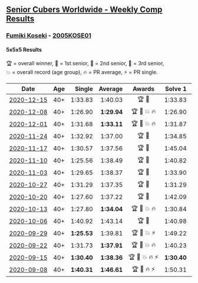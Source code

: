 <style>table {white-space: nowrap;}</style>

## [Senior Cubers Worldwide - Weekly Comp Results](/scw-comp/results/)
### [Fumiki Koseki](README.md) - [2005KOSE01](https://www.worldcubeassociation.org/persons/2005KOSE01?event=555)
#### 5x5x5 Results

<span style="white-space: nowrap;">🏆 = overall winner</span>, <span style="white-space: nowrap;">🥇 = 1st senior</span>, <span style="white-space: nowrap;">🥈 = 2nd senior</span>, <span style="white-space: nowrap;">🥉 = 3rd senior</span>, <span style="white-space: nowrap;">💥 = overall record (age group)</span>, <span style="white-space: nowrap;">🔥 = PR average</span>, <span style="white-space: nowrap;">⚡ = PR single</span>.

| Date | Age | Single | Average | Awards | Solve 1 | Solve 2 | Solve 3 | Solve 4 | Solve 5 | Video |
| :--: | :--: | --: | --: | :--: | --: | --: | --: | --: | --: | :-- |
| [2020-12-15](../../results/2020-12-15/555.md) | 40+ | 1:33.83 | 1:40.03 | 🏆 🥇 | 1:33.83 | 1:40.33 | 1:36.85 | 1:44.92 | 1:42.91 | [Desktop](https://www.facebook.com/events/380879093195746/permalink/384481569502165) / [Mobile](https://m.facebook.com/events/380879093195746?view=permalink&id=384481569502165) |
| [2020-12-08](../../results/2020-12-08/555.md) | 40+ | 1:26.90 | **1:29.94** | 🏆 🥇 💥 🔥 | 1:26.90 | 1:30.30 | 1:29.38 | 1:40.48 | 1:30.14 | [Desktop](https://www.facebook.com/events/209111367450307/permalink/213368410357936) / [Mobile](https://m.facebook.com/events/209111367450307?view=permalink&id=213368410357936) |
| [2020-12-01](../../results/2020-12-01/555.md) | 40+ | 1:31.68 | **1:33.11** | 🏆 🥇 💥 🔥 | 1:31.87 | 1:38.80 | 1:32.49 | 1:31.68 | 1:34.97 | [Desktop](https://www.facebook.com/events/1067911153659963/permalink/1072800543171024) / [Mobile](https://m.facebook.com/events/1067911153659963?view=permalink&id=1072800543171024) |
| [2020-11-24](../../results/2020-11-24/555.md) | 40+ | 1:32.92 | 1:37.00 | 🏆 🥇 | 1:34.85 | 1:36.55 | 1:44.06 | 1:32.92 | 1:39.59 | [Desktop](https://www.facebook.com/events/383885642947563/permalink/388330619169732) / [Mobile](https://m.facebook.com/events/383885642947563?view=permalink&id=388330619169732) |
| [2020-11-17](../../results/2020-11-17/555.md) | 40+ | 1:30.57 | 1:37.56 | 🏆 🥇 | 1:45.04 | 1:30.57 | 1:36.32 | 1:37.72 | 1:38.63 | [Desktop](https://www.facebook.com/events/385577379164063/permalink/389302218791579) / [Mobile](https://m.facebook.com/events/385577379164063?view=permalink&id=389302218791579) |
| [2020-11-10](../../results/2020-11-10/555.md) | 40+ | 1:25.56 | 1:38.49 | 🏆 🥇 | 1:40.82 | 1:38.08 | 1:36.58 | 1:49.11 | 1:25.56 | [Desktop](https://www.facebook.com/events/2956286364603224/permalink/2962198710678656) / [Mobile](https://m.facebook.com/events/2956286364603224?view=permalink&id=2962198710678656) |
| [2020-11-03](../../results/2020-11-03/555.md) | 40+ | 1:29.65 | 1:38.37 | 🏆 🥇 | 1:33.90 | 1:42.57 | 1:38.64 | 1:45.55 | 1:29.65 | [Desktop](https://www.facebook.com/events/391709741873523/permalink/396763454701485) / [Mobile](https://m.facebook.com/events/391709741873523?view=permalink&id=396763454701485) |
| [2020-10-27](../../results/2020-10-27/555.md) | 40+ | 1:31.29 | 1:37.35 | 🏆 🥇 | 1:31.29 | 1:41.55 | 1:37.85 | 1:42.20 | 1:32.65 | [Desktop](https://www.facebook.com/events/1621959871298390/permalink/1626212374206473) / [Mobile](https://m.facebook.com/events/1621959871298390?view=permalink&id=1626212374206473) |
| [2020-10-20](../../results/2020-10-20/555.md) | 40+ | 1:27.60 | 1:37.22 | 🏆 🥇 | 1:42.09 | 1:48.15 | 1:41.74 | 1:27.60 | 1:27.82 | [Desktop](https://www.facebook.com/events/758279974902955/permalink/763865947677691) / [Mobile](https://m.facebook.com/events/758279974902955?view=permalink&id=763865947677691) |
| [2020-10-13](../../results/2020-10-13/555.md) | 40+ | 1:27.80 | **1:34.04** | 🏆 🥇 💥 🔥 | 1:30.84 | 1:27.80 | 1:38.11 | 1:33.96 | 1:37.32 | [Desktop](https://www.facebook.com/events/746942356162446/permalink/752819055574776) / [Mobile](https://m.facebook.com/events/746942356162446?view=permalink&id=752819055574776) |
| [2020-10-06](../../results/2020-10-06/555.md) | 40+ | 1:40.92 | 1:43.14 | 🏆 🥇 | 1:40.98 | 1:40.92 | 1:41.08 | 1:47.37 | 1:48.10 | [Desktop](https://www.facebook.com/events/2766581680255939/permalink/2772744492972991) / [Mobile](https://m.facebook.com/events/2766581680255939?view=permalink&id=2772744492972991) |
| [2020-09-29](../../results/2020-09-29/555.md) | 40+ | **1:25.53** | 1:39.81 | 🏆 🥇 💥 ⚡ | 1:49.22 | 1:46.99 | **1:25.53** | 1:35.62 | 1:36.82 | [Desktop](https://www.facebook.com/events/427181104911253/permalink/432496811046349) / [Mobile](https://m.facebook.com/events/427181104911253?view=permalink&id=432496811046349) |
| [2020-09-22](../../results/2020-09-22/555.md) | 40+ | 1:31.73 | **1:37.91** | 🏆 🥇 💥 🔥 | 1:40.23 | 1:35.77 | 1:31.73 | 1:41.01 | 1:37.74 | [Desktop](https://www.facebook.com/events/342541897161786/permalink/343949387021037) / [Mobile](https://m.facebook.com/events/342541897161786?view=permalink&id=343949387021037) |
| [2020-09-15](../../results/2020-09-15/555.md) | 40+ | **1:30.40** | **1:38.36** | 🏆 🥇 💥 🔥 ⚡ | **1:30.40** | 1:44.75 | 1:43.98 | 1:30.59 | 1:40.52 | [Desktop](https://www.facebook.com/events/655903882008117/permalink/659479484983890) / [Mobile](https://m.facebook.com/events/655903882008117?view=permalink&id=659479484983890) |
| [2020-09-08](../../results/2020-09-08/555.md) | 40+ | **1:40.31** | **1:46.61** | 🏆 🥇 🔥 ⚡ | 1:50.31 | 1:51.54 | 1:43.11 | 1:46.42 | **1:40.31** | [Desktop](https://www.facebook.com/events/342884623427933/permalink/347488056300923) / [Mobile](https://m.facebook.com/events/342884623427933?view=permalink&id=347488056300923) |


<!-- Global site tag (gtag.js) - Google Analytics -->
<script async src="https://www.googletagmanager.com/gtag/js?id=UA-86348435-3"></script>
<script>window.dataLayer = window.dataLayer || []; function gtag() {dataLayer.push(arguments);} gtag('js', new Date()); gtag('config', 'UA-86348435-3');</script>
